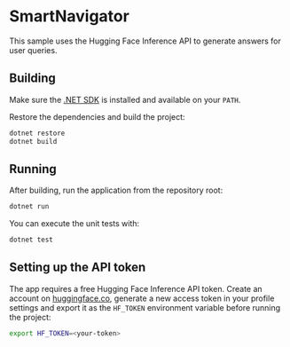 # SmartNavigator

This sample uses the Hugging Face Inference API to generate answers for user queries.

## Building

Make sure the [.NET SDK](https://dotnet.microsoft.com/download) is installed and
available on your `PATH`.

Restore the dependencies and build the project:

```bash
dotnet restore
dotnet build
```

## Running

After building, run the application from the repository root:

```bash
dotnet run
```

You can execute the unit tests with:

```bash
dotnet test
```

## Setting up the API token

The app requires a free Hugging Face Inference API token. Create an account on
[huggingface.co](https://huggingface.co/), generate a new access token in your
profile settings and export it as the `HF_TOKEN` environment variable before
running the project:

```bash
export HF_TOKEN=<your-token>
```

